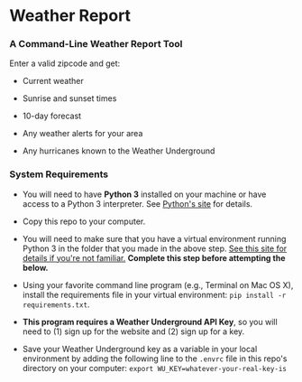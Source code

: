 # Weather Report

### A Command-Line Weather Report Tool

Enter a valid zipcode and get:

* Current weather

* Sunrise and sunset times

* 10-day forecast

* Any weather alerts for your area

* Any hurricanes known to the Weather Underground


### System Requirements

* You will need to have **Python&nbsp;3** installed on your machine or have access to a Python&nbsp;3 interpreter. See [Python's site](https://www.python.org/) for details.

* Copy this repo to your computer.

* You will need to make sure that you have a virtual environment running Python&nbsp;3 in the folder that you made in the above step. [See this site for details if you're not familiar.](http://docs.python-guide.org/en/latest/dev/virtualenvs/) **Complete this step before attempting the below.**

* Using your favorite command line program (e.g., Terminal on Mac&nbsp;OS&nbsp;X), install the requirements file in your virtual environment: `pip install -r requirements.txt`.

* **This program requires a Weather Underground API Key**, so you will need to (1) sign up for the website and (2) sign up for a key.

* Save your Weather Underground key as a variable in your local environment by adding the following line to the `.envrc` file in this repo's directory on your computer: `export WU_KEY=whatever-your-real-key-is`
